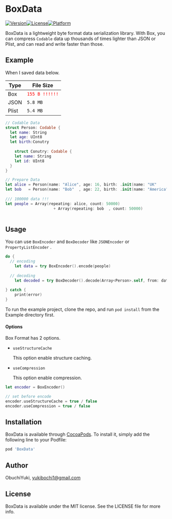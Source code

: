 # BoxData

[![Version](https://img.shields.io/cocoapods/v/BoxData.svg?style=flat)](https://cocoapods.org/pods/BoxData)[![License](https://img.shields.io/cocoapods/l/BoxData.svg?style=flat)](https://cocoapods.org/pods/BoxData)[![Platform](https://img.shields.io/cocoapods/p/BoxData.svg?style=flat)](https://cocoapods.org/pods/BoxData)



BoxData is a lightweight byte format data serialization library. With Box, you can compress `Codable` data up thousands of times lighter than JSON or Plist, and can read and write faster than those.



## Example

When I saved data below.

| Type  | File Size                             |
| ----- | ------------------------------------- |
| Box   | <font color=red>`155 B !!!!!!`</font> |
| JSON  | `5.8 MB`                              |
| Plist | `5.4 MB`                              |

```swift
// Codable Data
struct Person: Codable {
  let name: String 
  let age: UInt8
  let birth:Conutry
  
	struct Conutry: Codable {
    let name: String
    let id: UInt8
  }
}

// Prepare Data
let alice = Person(name: "Alice", age: 16, birth: .init(name: "UK"     , id: 12))
let bob   = Person(name: "Bob"  , age: 22, birth: .init(name: "America", id: 14))
        
/// 100000 data !!!
let people = Array(repeating: alice, count: 50000) 
					 + Array(repeating: bob  , count: 50000)
        
```



## Usage

You can use `BoxEncoder` and `BoxDecoder` like `JSONEncoder` or `PropertyListEncoder` .

```swift
do {
  // encoding
	let data = try BoxEncoder().encode(people)
  
  // decoding
	let decoded = try BoxDecoder().decode(Array<Person>.self, from: data)
  
} catch {
	print(error)
}
```

To run the example project, clone the repo, and run `pod install` from the Example directory first.



#### Options

Box Format has 2 options.

- `useStructureCache`

  This option enable structure caching.

- `useCompression`

	This option enable compression.

```swift
let encoder = BoxEncoder()

// set before encode
encoder.useStructureCache = true / false
encoder.useCompression = true / false
```



## Installation

BoxData is available through [CocoaPods](https://cocoapods.org). To install
it, simply add the following line to your Podfile:

```ruby
pod 'BoxData'
```



## Author

ObuchiYuki, yukibochi1@gmail.com



## License

BoxData is available under the MIT license. See the LICENSE file for more info.
